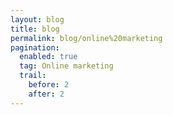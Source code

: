```yaml
---
layout: blog
title: blog
permalink: blog/online%20marketing
pagination:
  enabled: true
  tag: Online marketing
  trail:
    before: 2
    after: 2
---
```

